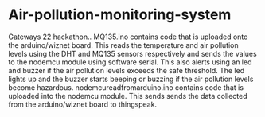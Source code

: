 # Air-pollution-monitoring-system
Gateways 22 hackathon..
MQ135.ino contains code that is uploaded onto the arduino/wiznet board. This reads the temperature and air pollution levels using the DHT and MQ135 sensors respectively and sends the values to the nodemcu module using software serial. This also alerts using an led and buzzer if the air pollution levels exceeds the safe threshold. The led lights up and the buzzer starts beeping or buzzing if the air pollution levels become hazardous.
nodemcureadfromarduino.ino contains code that is uploaded into the nodemcu module. This sends sends the data collected from the arduino/wiznet board to thingspeak.
